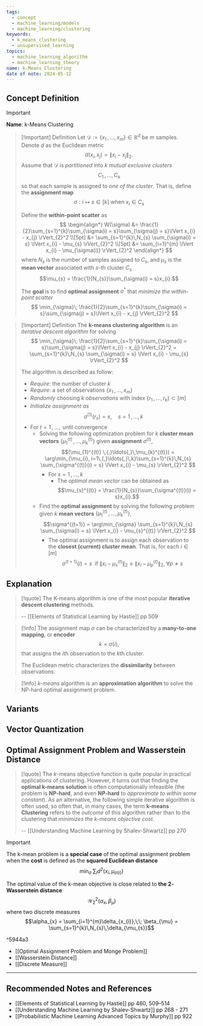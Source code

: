 ```yaml
---
tags:
  - concept
  - machine_learning/models
  - machine_learning/clustering
keywords:
  - k_means_clustering
  - unsupervised_learning
topics:
  - machine_learning_algorithm
  - machine_learning_theory
name: k-Means Clustering
date of note: 2024-05-12
---
```


## Concept Definition

>[!important]
>**Name**: k-Means Clustering

>[!important] Definition
>Let $\mathcal{D} := \{ x_{1} \,{,}\ldots{,}\, x_{m}\} \in \mathbb{R}^d$ be $m$ samples. Denote $d$ as the Euclidean metric $$d(x_{i}, x_{j}) = \lVert x_{i} - x_{j} \rVert_{2}.$$  Assume that $\mathcal{D}$ is *partitioned* into $k$ *mutual exclusive clusters* $$C_{1} \,{,}\ldots{,}\,C_{k}$$ so that each sample is assigned to *one of the cluster*. That is, define the **assignment map** $$\sigma: i \mapsto s\in [k] \text{ when }x_{i} \in C_{s}$$
>
>Define the **within-point scatter** as 
>  $$
>  \begin{align*}
> W(\sigma) &= \frac{1}{2}\sum_{s=1}^{k}\sum_{\sigma(i) = s}\sum_{\sigma(j) = s}\lVert x_{i} - x_{j} \rVert_{2}^2 \\[5pt]
> &= \sum_{s=1}^{k}\,N_{s} \sum_{\sigma(i) = s} \lVert x_{i} - \mu_{s} \rVert_{2}^2 \\[5pt]
> &= \sum_{i=1}^{m} \lVert x_{i} - \mu_{\sigma(i)} \rVert_{2}^2 
>\end{align*}
>$$
>where $N_{s}$ is the number of samples assigned to $C_{s}$, and  $\mu_{s}$ is the **mean vector** associated with $s$-th cluster $C_{s}$ $$\mu_{s} = \frac{1}{N_{s}}\sum_{\sigma(i) = s}x_{i}.$$
>
>The **goal** is to find **optimal assignment** $\sigma^{*}$ that *minimize the within-point scatter*
>$$
>\min_{\sigma}\;  \frac{1}{2}\sum_{s=1}^{k}\sum_{\sigma(i) = s}\sum_{\sigma(j) = s}\lVert x_{i} - x_{j} \rVert_{2}^2
>$$



>[!important] Definition
>The **k-means clustering algorithm** is an *iterative descent algorithm* for solving
>$$
>\min_{\sigma}\;  \frac{1}{2}\sum_{s=1}^{k}\sum_{\sigma(i) = s}\sum_{\sigma(j) = s}\lVert x_{i} - x_{j} \rVert_{2}^2 = \sum_{s=1}^{k}\,N_{s} \sum_{\sigma(i) = s} \lVert x_{i} - \mu_{s} \rVert_{2}^2 
>$$
>
>The algorithm is described as follow:
>- *Require*: the number of cluster $k$
>- *Require*: a set of observations $\{ x_{1} \,{,}\ldots{,}\,x_{m} \}$
>- *Randomly* choosing $k$ *observations* with index $\{ r_{1} \,{,}\ldots{,}\, r_{k} \} \subset [m]$ 
>- *Initialize assignment as* $$\sigma^{(1)}(r_{s}) = s,\quad s=1\,{,}\ldots{,}\,k$$
>- For $t=1\,{,}\ldots{,}\,$ until convergence
>	- Solving the following optimization problem for $k$ **cluster mean vectors** $\{ \mu_{1}^{(t)} \,{,}\ldots{,}\,\mu_{k}^{(t)} \}$ given **assignment** $\sigma^{(t)}$,     $$(\mu_{1}^{(t)} \,{,}\ldots{,}\,\mu_{k}^{(t)}) = \arg\min_{\mu_{i}, i=1\,{,}\ldots{,}\,k}\sum_{s=1}^{k}\,N_{s} \sum_{\sigma^{(t)}(i) = s} \lVert x_{i} - \mu_{s} \rVert_{2}^2 $$
>		- For $s=1\,{,}\ldots{,}\,k$
>			- The *optimal mean vector* can be obtained as $$\mu_{s}^{(t)}  = \frac{1}{N_{s}}\sum_{\sigma^{(t)}(i) = s}x_{i}.$$
>	- Find the **optimal assignment** by solving the following problem given $k$ **mean vectors** $\{ \mu_{1}^{(t)} \,{,}\ldots{,}\,\mu_{k}^{(t)} \}$,  $$\sigma^{(t+1)} = \arg\min_{\sigma} \sum_{s=1}^{k}\,N_{s} \sum_{\sigma(i) = s} \lVert x_{i} - \mu_{s}^{(t)} \rVert_{2}^2 $$
>		- The optimal assignment is to assign each observation to the **closest (current) cluster mean**. That is, for each $i\in [m]$ $$\sigma^{(t+1)}(i) = s\; \text{  if  }\lVert x_{i} - \mu_{s}^{(t)}\rVert_{2} \le \lVert x_{i} - \mu_{p}^{(t)}\rVert_{2},\; \forall p \neq s$$


## Explanation

>[!quote]
>The K-means algorithm is one of the most popular **iterative descent clustering** methods.
>
>--  [[Elements of Statistical Learning by Hastie]] pp 509

>[!info]
>The assignment map $\sigma$ can be characterized by a **many-to-one mapping**, or **encoder** $$k = \sigma(i),$$ that assigns the $i$th observation to the $k$th cluster.
>
>The Euclidean metric characterizes the **dissimilarity** between observations.

>[!info]
>*k-means* algorithm is an **approximation algorithm** to solve the NP-hard optimal assignment problem.




## Variants





## Vector Quantization




## Optimal Assignment Problem and Wasserstein Distance

>[!quote]
>The $k$-means objective function is quite popular in practical applications of clustering. However, it turns out that finding the **optimal k-means solution** is often computationally infeasible (the problem is **NP-hard**, and even **NP-hard** to *approximate to within some constant*). As an alternative, the following simple iterative algorithm is often used, so often that, in many cases, the term **k-means Clustering** refers to the *outcome* of this algorithm rather than to the clustering that *minimizes the $k$-means objective cost*.
>
>-- [[Understanding Machine Learning by Shalev-Shwartz]] pp 270

>[!important]
>The k-mean problem is a **special case** of the optimal assignment problem when the **cost** is defined as the **squared Euclidean distance**
>$$
>\min_{\sigma}\;  \sum_{i} d^2(x_{i}, \mu_{\sigma(i)})
>$$
>
>The optimal value of the k-mean objective is close related to **the $2$-Wasserstein distance** $$\mathcal{W}_{2}^2(\alpha_{x}, \beta_{\mu})$$ where two discrete measures $$\alpha_{x} = \sum_{i=1}^{m}\delta_{x_{i}},\;\; \beta_{\mu} = \sum_{s=1}^{k}\,N_{s}\,\delta_{\mu_{s}}$$

^5944a3

- [[Optimal Assignment Problem and Monge Problem]]
- [[Wasserstein Distance]]
- [[Discrete Measure]]





-----------
##  Recommended Notes and References



- [[Elements of Statistical Learning by Hastie]] pp 460, 509–514
- [[Understanding Machine Learning by Shalev-Shwartz]] pp 268 - 271
- [[Probabilistic Machine Learning Advanced Topics by Murphy]] pp 922